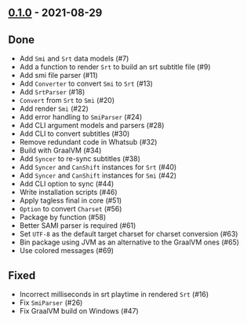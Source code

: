 ## [0.1.0](https://github.com/kevin-lee/whatsub/issues?utf8=%E2%9C%93&q=is%3Aissue+is%3Aclosed+milestone%3Amilestone1) - 2021-08-29

## Done
* Add `Smi` and `Srt` data models (#7)
* Add a function to render `Srt` to build an srt subtitle file (#9)
* Add smi file parser (#11)
* Add `Converter` to convert `Smi` to `Srt` (#13)
* Add `SrtParser` (#18)
* `Convert` from `Srt` to `Smi` (#20)
* Add render `Smi` (#22)
* Add error handling to `SmiParser` (#24)
* Add CLI argument models and parsers (#28)
* Add CLI to convert subtitles (#30)
* Remove redundant code in Whatsub (#32)
* Build with GraalVM (#34)
* Add `Syncer` to re-sync subtitles (#38)
* Add `Syncer` and `CanShift` instances for `Srt` (#40)
* Add `Syncer` and `CanShift` instances for `Smi` (#42)
* Add CLI option to sync (#44)
* Write installation scripts (#46)
* Apply tagless final in core (#51)
* `Option` to convert `Charset` (#56)
* Package by function (#58)
* Better SAMI parser is required (#61)
* Set `UTF-8` as the default target charset for charset conversion (#63)
* Bin package using JVM as an alternative to the GraalVM ones (#65)
* Use colored messages (#69)

## Fixed
* Incorrect milliseconds in srt playtime in rendered `Srt` (#16)
* Fix `SmiParser` (#26)
* Fix GraalVM build on Windows (#47)
